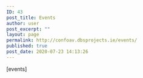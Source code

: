 ```yaml
---
ID: 43
post_title: Events
author: user
post_excerpt: ""
layout: page
permalink: http://confoav.dbsprojects.ie/events/
published: true
post_date: 2020-07-23 14:13:26
---
```

[events]
